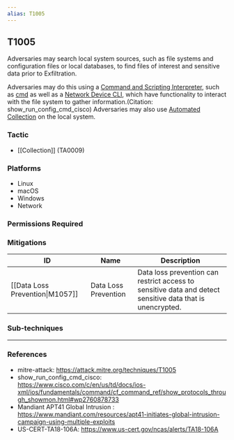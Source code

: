 ```yaml
---
alias: T1005
---
```


## T1005

Adversaries may search local system sources, such as file systems and configuration files or local databases, to find files of interest and sensitive data prior to Exfiltration.

Adversaries may do this using a [Command and Scripting Interpreter](https://attack.mitre.org/techniques/T1059), such as [cmd](https://attack.mitre.org/software/S0106) as well as a [Network Device CLI](https://attack.mitre.org/techniques/T1059/008), which have functionality to interact with the file system to gather information.(Citation: show_run_config_cmd_cisco) Adversaries may also use [Automated Collection](https://attack.mitre.org/techniques/T1119) on the local system.



### Tactic
- [[Collection]] (TA0009)

### Platforms
- Linux
- macOS
- Windows
- Network

### Permissions Required

### Mitigations

| ID | Name | Description |
| --- | --- | --- |
| [[Data Loss Prevention\|M1057]] | Data Loss Prevention | Data loss prevention can restrict access to sensitive data and detect sensitive data that is unencrypted. |

### Sub-techniques


---
### References

- mitre-attack: https://attack.mitre.org/techniques/T1005
- show_run_config_cmd_cisco: https://www.cisco.com/c/en/us/td/docs/ios-xml/ios/fundamentals/command/cf_command_ref/show_protocols_through_showmon.html#wp2760878733
- Mandiant APT41 Global Intrusion : https://www.mandiant.com/resources/apt41-initiates-global-intrusion-campaign-using-multiple-exploits
- US-CERT-TA18-106A: https://www.us-cert.gov/ncas/alerts/TA18-106A
